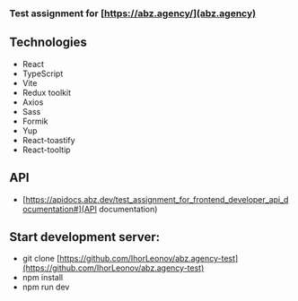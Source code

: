 ### Test assignment for [https://abz.agency/](abz.agency)

## Technologies

- React
- TypeScript
- Vite
- Redux toolkit
- Axios
- Sass
- Formik
- Yup
- React-toastify
- React-tooltip

## API

- [https://apidocs.abz.dev/test_assignment_for_frontend_developer_api_documentation#](API documentation)

## Start development server:

- git clone [https://github.com/IhorLeonov/abz.agency-test](https://github.com/IhorLeonov/abz.agency-test)
- npm install
- npm run dev
